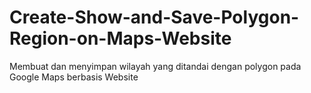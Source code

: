 # Create-Show-and-Save-Polygon-Region-on-Maps-Website 
Membuat dan menyimpan wilayah yang ditandai dengan polygon pada Google Maps berbasis Website

